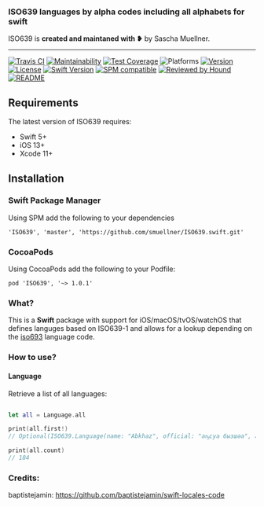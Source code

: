 ### ISO639 languages by alpha codes including all alphabets for swift

ISO639 is **created and maintaned with ❥** by Sascha Muellner.

---

[![Travis CI](https://travis-ci.org/smuellner/ISO639.swift.svg?branch=master)](https://travis-ci.org/smuellner/ISO639.swift)
[![Maintainability](https://api.codeclimate.com/v1/badges/960d3ef98a6e144689c5/maintainability)](https://codeclimate.com/github/smuellner/ISO639-for-swift/maintainability)
[![Test Coverage](https://api.codeclimate.com/v1/badges/960d3ef98a6e144689c5/test_coverage)](https://codeclimate.com/github/smuellner/ISO639-for-swift/test_coverage)
![Platforms](https://img.shields.io/badge/platform-iOS%20%7C%20macOS%20%7C%20tvOS%20%7C%20watchOS%20%7C%20Linux-lightgrey.svg)
[![Version](https://img.shields.io/cocoapods/v/ISO639.svg?style=flat)](https://github.com/smuellner/ISO639.swift/releases/latest)
[![License](https://img.shields.io/cocoapods/l/ISO639.svg?style=flat)](https://cocoapods.org/pods/ISO639)
[![Swift Version](https://img.shields.io/badge/swift-5.1-orange.svg?style=flat)](https://developer.apple.com/swift)
[![SPM compatible](https://img.shields.io/badge/SPM-compatible-orange.svg?style=flat)](https://github.com/apple/swift-package-manager)
[![Reviewed by Hound](https://img.shields.io/badge/Reviewed_by-Hound-8E64B0.svg)](https://houndci.com)
[![README](https://img.shields.io/badge/-README-lightgrey)](https://smuellner.github.io/ISO639.swift)

## Requirements

The latest version of ISO639 requires:

- Swift 5+
- iOS 13+
- Xcode 11+

## Installation

### Swift Package Manager
Using SPM add the following to your dependencies

``` 'ISO639', 'master', 'https://github.com/smuellner/ISO639.swift.git' ```

### CocoaPods
Using CocoaPods add the following to your Podfile:

```pod 'ISO639', '~> 1.0.1'```

### What?
This is a **Swift** package with support for iOS/macOS/tvOS/watchOS that defines languges based on ISO639-1 and allows for a lookup depending on the [iso693](https://en.wikipedia.org/wiki/ISO_639 "iso639") language code.

### How to use?

#### Language

Retrieve a list of all languages:

```swift

let all = Language.all

print(all.first!)
// Optional(ISO639.Language(name: "Abkhaz", official: "аҧсуа бызшәа", alpha1: ISO639.ISO639Alpha1.ab, alpha2: ISO639.ISO639Alpha2.abk, alpha2T: "abk", alpha2B: "abk", alpha3: "abk", alphabet: nil))

print(all.count)
// 184

```

### Credits:
baptistejamin: https://github.com/baptistejamin/swift-locales-code
